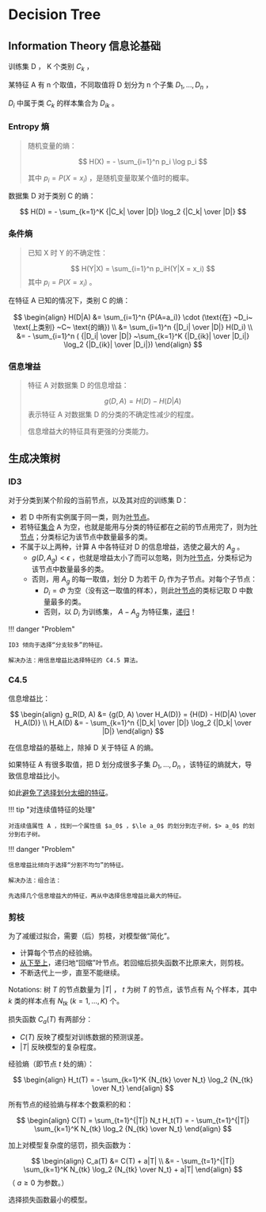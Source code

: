 # Decision Tree

## Information Theory 信息论基础

训练集 D ， K 个类别 $C_k$ ，

某特征 A 有 n 个取值，不同取值将 D 划分为 n 个子集 $D_1, \dots, D_n$ ，

$D_i$ 中属于类 $C_k$ 的样本集合为  $D_{ik}$ 。

### Entropy 熵

> 随机变量的熵：
> 
> $$
> H(X) = - \sum_{i=1}^n p_i \log p_i
> $$
> 
> 其中 $p_i = P(X = x_i)$ ，是随机变量取某个值时的概率。

数据集 D 对于类别 C 的熵：

$$
H(D) = - \sum_{k=1}^K {|C_k| \over |D|} \log_2 {|C_k| \over |D|}
$$


### 条件熵

> 已知 X 时 Y 的不确定性：
> 
> $$
> H(Y|X) = \sum_{i=1}^n p_iH(Y|X = x_i)
> $$
> 其中 $p_i = P(X = x_i)$ 。

在特征 A 已知的情况下，类别 C 的熵：

$$
\begin{align}
H(D|A)
&= \sum_{i=1}^n {P(A=a_i)} \cdot (\text{在} ~D_i~ \text{上类别} ~C~ \text{的熵}) \\
&= \sum_{i=1}^n {|D_i| \over |D|} H(D_i) \\
&= - \sum_{i=1}^n ( {|D_i| \over |D|}
~\sum_{k=1}^K {|D_{ik}| \over |D_i|} \log_2 {|D_{ik}| \over |D_i|})
\end{align}
$$

### 信息增益

> 特征 A 对数据集 D 的信息增益：
> 
> $$
> g(D, A) = H(D) - H(D|A)
> $$
> 表示特征 A 对数据集 D 的分类的不确定性减少的程度。
> 
> 信息增益大的特征具有更强的分类能力。

## 生成决策树

### ID3

对于分类到某个阶段的当前节点，以及其对应的训练集 D：

- 若 D 中所有实例属于同一类，则为<u>叶节点</u>。
- 若特征<u>集合</u> A 为空，也就是能用与分类的特征都在之前的节点用完了，则为<u>叶节点</u>；分类标记为该节点中数量最多的类。
- 不属于以上两种，计算 A 中各特征对 D 的信息增益，选使之最大的 $A_g$ 。
    -  $g(D, A_g) < \epsilon$ ，也就是增益太小了而可以忽略，则为<u>叶节点</u>，分类标记为该节点中数量最多的类。
    -  否则，用 $A_g$ 的每一取值，划分 D 为若干 $D_i$ 作为子节点。对每个子节点：
        -  $D_i = \Phi$ 为空（没有这一取值的样本），则此<u>叶节点</u>的类标记取 D 中数量最多的类。
        - 否则，以  $D_i$ 为训练集， $A - A_g$ 为特征集，<u>递归</u>！

!!! danger "Problem"
    
    ID3 倾向于选择“分支较多”的特征。
    
    解决办法：用信息增益比选择特征的 C4.5 算法。

### C4.5

信息增益比：

$$
\begin{align}
g_R(D, A) &= {g(D, A) \over H_A(D)} = {H(D) - H(D|A) \over H_A(D)} \\
H_A(D) &= - \sum_{k=1}^n {|D_k| \over |D|} \log_2 {|D_k| \over |D|}
\end{align}
$$

在信息增益的基础上，除掉 D 关于特征 A 的熵。

如果特征 A 有很多取值，把 D 划分成很多子集 $D_1, \dots, D_n$ ，该特征的熵就大，导致信息增益比小。

如此<u>避免了选择划分太细的特征</u>。

!!! tip "对连续值特征的处理"
    
    对连续值属性 A ，找到一个属性值 $a_0$ ，$\le a_0$ 的划分到左子树，$> a_0$ 的划分到右子树。

!!! danger "Problem"
    
    信息增益比倾向于选择“分割不均匀”的特征。
    
    解决办法：组合法：
    
    先选择几个信息增益大的特征，再从中选择信息增益比最大的特征。

### 剪枝

为了减缓过拟合，需要（后）剪枝，对模型做“简化”。

- 计算每个节点的经验熵。
- <u>从下至上</u>，递归地“回缩”叶节点。若回缩后损失函数不比原来大，则剪枝。
- 不断迭代上一步，直至不能继续。

Notations: 树 $T$ 的节点数量为 $|T|$ ， $t$ 为树 $T$ 的节点，该节点有 $N_t$ 个样本，其中 $k$ 类的样本点有 $N_{tk} ~(k = 1, \dots, K)$ 个。

损失函数 $C_a(T)$ 有两部分：

- $C(T)$ 反映了模型对训练数据的预测误差。
- $|T|$ 反映模型的复杂程度。

经验熵（即节点 $t$ 处的熵）：

$$
\begin{align}
H_t(T) = - \sum_{k=1}^K {N_{tk} \over N_t} \log_2 {N_{tk} \over N_t} 
\end{align}
$$

所有节点的经验熵与样本个数乘积的和：

$$
\begin{align}
C(T) = \sum_{t=1}^{|T|} N_t H_t(T) 
= - \sum_{t=1}^{|T|} \sum_{k=1}^K N_{tk} \log_2 {N_{tk} \over N_t}
\end{align}
$$

加上对模型复杂度的惩罚，损失函数为：

$$
\begin{align}
C_a(T) &= C(T) + a|T| \\
&= - \sum_{t=1}^{|T|} \sum_{k=1}^K N_{tk} \log_2 {N_{tk} \over N_t} + a|T|
\end{align}
$$
（ $a \ge 0$ 为参数。）

选择损失函数最小的模型。